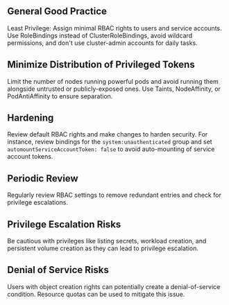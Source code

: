 ## General Good Practice
Least Privilege: Assign minimal RBAC rights to users and service accounts. Use RoleBindings instead of ClusterRoleBindings, avoid wildcard permissions, and don't use cluster-admin accounts for daily tasks.


## Minimize Distribution of Privileged Tokens
Limit the number of nodes running powerful pods and avoid running them alongside untrusted or publicly-exposed ones. Use Taints, NodeAffinity, or PodAntiAffinity to ensure separation.


## Hardening
Review default RBAC rights and make changes to harden security. For instance, review bindings for the `system:unauthenticated` group and set `automountServiceAccountToken: false` to avoid auto-mounting of service account tokens.


## Periodic Review
Regularly review RBAC settings to remove redundant entries and check for privilege escalations.


## Privilege Escalation Risks
Be cautious with privileges like listing secrets, workload creation, and persistent volume creation as they can lead to privilege escalation.


## Denial of Service Risks
Users with object creation rights can potentially create a denial-of-service condition. Resource quotas can be used to mitigate this issue.